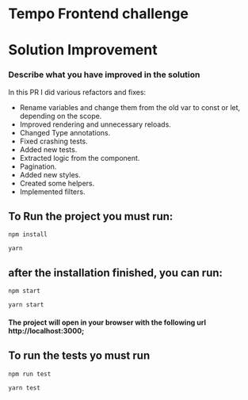 # Tempo Frontend challenge

# Solution Improvement

### Describe what you have improved in the solution

In this PR I did various refactors and fixes:

* Rename variables and change them from the old var to const or let, depending on the scope.
* Improved rendering and unnecessary reloads.
* Changed Type annotations.
* Fixed crashing tests.
* Added new tests.
* Extracted logic from the component.
* Pagination.
* Added new styles.
* Created some helpers.
* Implemented filters.


## To Run the project you must run:

```
npm install
```

```
yarn
```
## after the installation finished, you can run:

```
npm start
```

```
yarn start
```

#### The project will open in your browser with the following url http://localhost:3000;

## To run the tests yo must run

```
npm run test
```

```
yarn test
```
